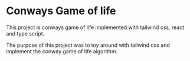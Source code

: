 # Conways Game of life
This project is conways game of life implemented with tailwind css, react and type script. 

The purpose of this project was to toy around with tailwind css and implement the conway game of life algorithm. 
```
